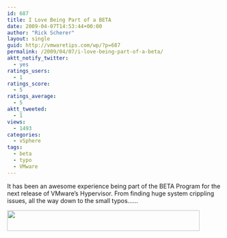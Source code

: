 ```yaml
---
id: 687
title: I Love Being Part of a BETA
date: 2009-04-07T14:53:44+00:00
author: "Rick Scherer"
layout: single
guid: http://vmwaretips.com/wp/?p=687
permalink: /2009/04/07/i-love-being-part-of-a-beta/
aktt_notify_twitter:
  - yes
ratings_users:
  - 1
ratings_score:
  - 5
ratings_average:
  - 5
aktt_tweeted:
  - 1
views:
  - 1493
categories:
  - vSphere
tags:
  - beta
  - typo
  - VMware
---
```

It has been an awesome experience being part of the BETA Program for the next release of VMware&#8217;s Hypervisor. From finding huge system crippling issues, all the way down to the small typos&#8230;&#8230;

[<img class="aligncenter size-full wp-image-688" title="vsphere_vswitch" src="http://vmwaretips.com/wp/wp-content/uploads/2009/04/vsphere_vswitch.png" alt="" width="450" height="48" srcset="http://www.vmwaretips.com/wp/wp-content/uploads/2009/04/vsphere_vswitch.png 450w, http://www.vmwaretips.com/wp/wp-content/uploads/2009/04/vsphere_vswitch-300x32.png 300w" sizes="(max-width: 450px) 100vw, 450px" />](http://vmwaretips.com/wp/wp-content/uploads/2009/04/vsphere_vswitch.png)